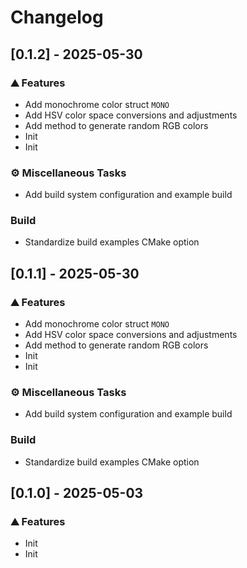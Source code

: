 # Changelog

## [0.1.2] - 2025-05-30

### <!-- 0 -->⛰️  Features

- Add monochrome color struct `MONO`
- Add HSV color space conversions and adjustments
- Add method to generate random RGB colors
- Init
- Init

### <!-- 7 -->⚙️ Miscellaneous Tasks

- Add build system configuration and example build

### Build

- Standardize build examples CMake option

## [0.1.1] - 2025-05-30

### <!-- 0 -->⛰️  Features

- Add monochrome color struct `MONO`
- Add HSV color space conversions and adjustments
- Add method to generate random RGB colors
- Init
- Init

### <!-- 7 -->⚙️ Miscellaneous Tasks

- Add build system configuration and example build

### Build

- Standardize build examples CMake option

## [0.1.0] - 2025-05-03

### <!-- 0 -->⛰️  Features

- Init
- Init

<!-- WARP -->
